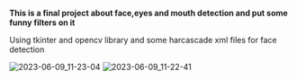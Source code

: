 <b>This is a final project about face,eyes and mouth detection and put some funny filters on it</b>

Using tkinter and opencv library and some harcascade xml files for face detection

![2023-06-09_11-23-04](https://github.com/mahdisesmaeelian/Final_Project_Yousefi/assets/88204357/f82a94e8-8d2b-4048-8ed2-31069e012138)
![2023-06-09_11-22-41](https://github.com/mahdisesmaeelian/Final_Project_Yousefi/assets/88204357/ad544411-cf25-4a42-b8eb-e71a894e7658)
